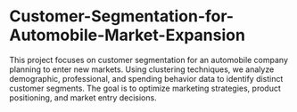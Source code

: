 # Customer-Segmentation-for-Automobile-Market-Expansion
This project focuses on customer segmentation for an automobile company planning to enter new markets. Using clustering techniques, we analyze demographic, professional, and spending behavior data to identify distinct customer segments. The goal is to optimize marketing strategies, product positioning, and market entry decisions.
